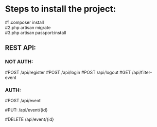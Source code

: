 # Steps to install the project:

#1.composer install<br/>
#2.php artisan migrate<br/>
#3.php artisan passport:install<br/>


## REST API:

### NOT AUTH:<br/>

#POST /api/register
#POST /api/login
#POST /api/logout
#GET  /api/filter-event<br/>

### AUTH:

#POST   /api/event<br/>

#PUT:   /api/event/{id}<br/>

#DELETE /api/event/{id}<br/>


